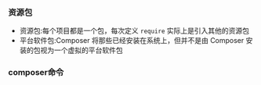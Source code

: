 ### 资源包

+ 资源包:每个项目都是一个包，每次定义 `require` 实际上是引入其他的资源包
+ 平台软件包:Composer 将那些已经安装在系统上，但并不是由 Composer 安装的包视为一个虚拟的平台软件包

### composer命令
